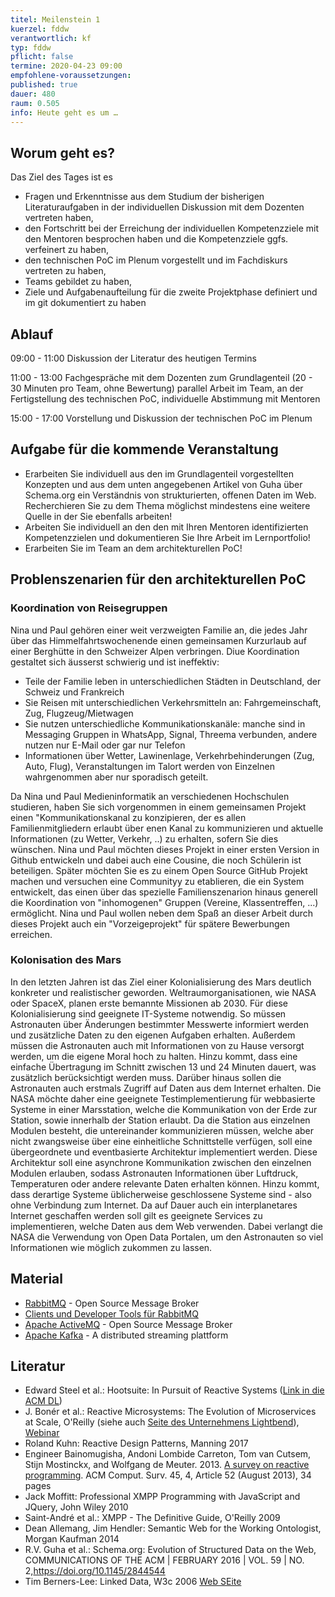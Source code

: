 ```yaml
---
titel: Meilenstein 1
kuerzel: fddw
verantwortlich: kf
typ: fddw
pflicht: false
termine: 2020-04-23 09:00
empfohlene-voraussetzungen: 
published: true
dauer: 480
raum: 0.505
info: Heute geht es um …
---
```


## Worum geht es?
Das Ziel des Tages ist es
- Fragen und Erkenntnisse aus dem Studium der bisherigen Literaturaufgaben in der individuellen Diskussion mit dem Dozenten vertreten haben,
- den Fortschritt bei der Erreichung der individuellen Kompetenzziele mit den Mentoren besprochen haben und die Kompetenzziele ggfs. verfeinert zu haben,
- den technischen PoC im Plenum vorgestellt und im Fachdiskurs vertreten zu haben,
- Teams gebildet zu haben,  
- Ziele und Aufgabenaufteilung für die zweite Projektphase definiert und im git dokumentiert zu haben

## Ablauf
09:00 - 11:00 Diskussion der Literatur des heutigen Termins

11:00 - 13:00 Fachgespräche mit dem Dozenten zum Grundlagenteil (20 - 30 Minuten pro Team, ohne Bewertung) 
parallel Arbeit im Team, an der Fertigstellung des technischen PoC, individuelle Abstimmung mit Mentoren

15:00 - 17:00 Vorstellung und Diskussion der technischen PoC im Plenum

## Aufgabe für die kommende Veranstaltung
- Erarbeiten Sie individuell aus den im Grundlagenteil vorgestellten Konzepten und aus dem unten angegebenen Artikel von Guha über Schema.org ein Verständnis von strukturierten, offenen Daten im Web. Recherchieren Sie zu dem Thema möglichst mindestens eine weitere Quelle in der Sie ebenfalls arbeiten! 
- Arbeiten Sie individuell an den den mit Ihren Mentoren identifizierten Kompetenzzielen und dokumentieren Sie Ihre Arbeit im Lernportfolio!
- Erarbeiten Sie im Team an dem architekturellen PoC!

## Problenszenarien für den architekturellen PoC

### Koordination von Reisegruppen
Nina und Paul gehören einer weit verzweigten Familie an, die jedes Jahr über das Himmelfahrtswochenende einen gemeinsamen Kurzurlaub auf einer Berghütte in den Schweizer Alpen verbringen. Diue Koordination gestaltet sich äusserst schwierig und ist ineffektiv:

- Teile der Familie leben in unterschiedlichen Städten in Deutschland, der Schweiz und Frankreich
- Sie Reisen mit unterschiedlichen Verkehrsmitteln an: Fahrgemeinschaft, Zug, Flugzeug/Mietwagen
- Sie nutzen unterschiedliche Kommunikationskanäle: manche sind in Messaging Gruppen in WhatsApp, Signal, Threema verbunden, andere nutzen nur E-Mail oder gar nur Telefon
- Informationen über Wetter, Lawinenlage, Verkehrbehinderungen (Zug, Auto, Flug), Veranstaltungen im Talort werden von Einzelnen wahrgenommen aber nur sporadisch geteilt.

Da Nina und Paul Medieninformatik an verschiedenen Hochschulen studieren, haben Sie sich vorgenommen in einem gemeinsamen Projekt einen "Kommunikationskanal zu konzipieren, der es allen Familienmitgliedern erlaubt über enen Kanal zu kommunizieren und aktuelle Informationen (zu Wetter, Verkehr, ..) zu erhalten, sofern Sie dies wünschen.
Nina und Paul möchten dieses Projekt in einer ersten Version in Github entwickeln und dabei auch eine Cousine, die noch Schülerin ist beteiligen. Später möchten Sie es zu einem Open Source GitHub Projekt machen und versuchen eine Communityy zu etablieren, die ein System entwickelt, das einen über das spezielle Familienszenarion hinaus generell die Koordination von "inhomogenen" Gruppen (Vereine, Klassentreffen, ...) ermöglicht. Nina und Paul wollen neben dem Spaß an dieser Arbeit durch dieses Projekt auch ein "Vorzeigeprojekt" für spätere Bewerbungen erreichen.

### Kolonisation des Mars

In den letzten Jahren ist das Ziel einer Kolonialisierung des Mars deutlich konkreter und realistischer geworden. Weltraumorganisationen, wie NASA oder SpaceX, planen erste bemannte Missionen ab 2030.
Für diese Kolonialisierung sind geeignete IT-Systeme notwendig. So müssen Astronauten über Änderungen bestimmter Messwerte informiert werden und zusätzliche Daten zu den eigenen Aufgaben erhalten. Außerdem müssen die Astronauten auch mit Informationen von zu Hause versorgt werden, um die eigene Moral hoch zu halten. Hinzu kommt, dass eine einfache Übertragung im Schnitt zwischen 13 und 24 Minuten dauert, was zusätzlich berücksichtigt werden muss. Darüber hinaus sollen die Astronauten auch erstmals Zugriff auf Daten aus dem Internet erhalten.
Die NASA möchte daher eine geeignete Testimplementierung für webbasierte Systeme in einer Marsstation, welche die Kommunikation von der Erde zur Station, sowie innerhalb der Station erlaubt. Da die Station aus einzelnen Modulen besteht, die untereinander kommunizieren müssen, welche aber nicht zwangsweise über eine einheitliche Schnittstelle verfügen, soll eine übergeordnete und eventbasierte Architektur implementiert werden. Diese Architektur soll eine asynchrone Kommunikation zwischen den einzelnen Modulen erlauben, sodass Astronauten Informationen über Luftdruck, Temperaturen oder andere relevante Daten erhalten können.
Hinzu kommt, dass derartige Systeme üblicherweise geschlossene Systeme sind - also ohne Verbindung zum Internet. Da auf Dauer auch ein interplanetares Internet geschaffen werden soll gilt es geeignete Services zu implementieren, welche Daten aus dem Web verwenden. Dabei verlangt die NASA die Verwendung von Open Data Portalen, um den Astronauten so viel Informationen wie möglich zukommen zu lassen.

## Material
- [RabbitMQ](https://www.rabbitmq.com/) - Open Source Message Broker
- [Clients und Developer Tools für RabbitMQ](https://www.rabbitmq.com/devtools.html)
- [Apache ActiveMQ](https://github.com/apache/activemq) - Open Source Message Broker
- [Apache Kafka](http://kafka.apache.org/) - A distributed streaming plattform

## Literatur
- Edward Steel et al.: Hootsuite: In Pursuit of Reactive Systems ([Link in die ACM DL](https://dlnext.acm.org/doi/abs/10.1145/3121437.3131240))
- J. Bonér et al.: Reactive Microsystems: The Evolution of Microservices at Scale, O'Reilly (siehe auch [Seite des Unternehmens Lightbend](https://www.lightbend.com/ebooks/reactive-microsystems-evolution-of-microservices-scalability-oreilly)), [Webinar](https://on.acm.org/c/acm-learning-webinars)
- Roland Kuhn: Reactive Design Patterns, Manning 2017
- Engineer Bainomugisha, Andoni Lombide Carreton, Tom van Cutsem, Stijn Mostinckx, and Wolfgang de Meuter. 2013. [A survey on reactive programming](http://dx.doi.org/10.1145/2501654.2501666). ACM Comput. Surv. 45, 4, Article 52 (August 2013), 34 pages
- Jack Moffitt: Professional XMPP Programming with JavaScript and JQuery, John Wiley 2010
- Saint-André et al.: XMPP - The Definitive Guide, O'Reilly 2009
- Dean Allemang, Jim Hendler: Semantic Web for the Working Ontologist, Morgan Kaufman 2014
- R.V. Guha et al.: Schema.org: Evolution of Structured Data on the Web, COMMUNICATIONS OF THE ACM | FEBRUARY 2016 | VOL. 59 | NO. 2,https://doi.org/10.1145/2844544
- Tim Berners-Lee: Linked Data, W3c 2006 [Web SEite](https://www.w3.org/DesignIssues/LinkedData)

